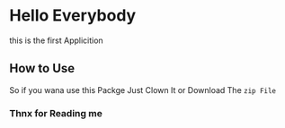 # Hello Everybody

this is the  first Applicition 

## How to Use 

So if you wana use this Packge Just Clown It or Download The `zip File`

### Thnx for Reading me 